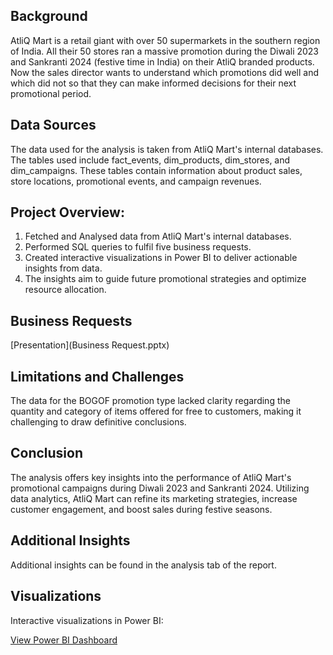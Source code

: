 ## Background

AtliQ Mart is a retail giant with over 50 supermarkets in the southern region of India. All their 50 stores ran a massive promotion during the Diwali 2023 and Sankranti 2024 (festive time in India) on their AtliQ branded products. Now the sales director wants to understand which promotions did well and which did not so that they can make informed decisions for their next promotional period.  

## Data Sources

The data used for the analysis is taken from AtliQ Mart's internal databases. The tables used include fact_events, dim_products, dim_stores, and dim_campaigns. These tables contain information about product sales, store locations, promotional events, and campaign revenues.


## Project Overview:

1.	Fetched and Analysed data from AtliQ Mart's internal databases.
2.	Performed SQL queries to fulfil five business requests.
3.	Created interactive visualizations in Power BI to deliver actionable insights from data.
4.	The insights aim to guide future promotional strategies and optimize resource allocation.


## Business Requests
[Presentation](Business Request.pptx)

## Limitations and Challenges

The data for the BOGOF promotion type lacked clarity regarding the quantity and category of items offered for free to customers, making it challenging to draw definitive conclusions.

## Conclusion

The analysis offers key insights into the performance of AtliQ Mart's promotional campaigns during Diwali 2023 and Sankranti 2024. Utilizing data analytics, AtliQ Mart can refine its marketing strategies, increase customer engagement, and boost sales during festive seasons.

## Additional Insights

Additional insights can be found in the analysis tab of the report.

## Visualizations

Interactive visualizations in Power BI:

[View Power BI Dashboard](https://app.powerbi.com/view?r=eyJrIjoiYjc2MDExZGYtMWViYi00ZWNkLWI4MTItOThiYjgyMDU3ZjY1IiwidCI6IjVhY2UwNmE3LTc3NWMtNDY0ZS1hMGMwLWE2NmZiZDU5ZTk1NCJ9)





